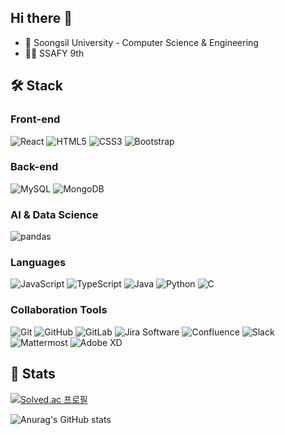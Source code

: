 ## Hi there 👋
- 🏫 Soongsil University - Computer Science & Engineering
- 👩‍💻 SSAFY 9th


## 🛠 Stack
### Front-end
![React](https://img.shields.io/badge/React-000000.svg?&style=flat-square&logo=React&logoColor=61DAFB)
![HTML5](https://img.shields.io/badge/HTML5-E34F26.svg?&style=flat-square&logo=HTML5&logoColor=white)
![CSS3](https://img.shields.io/badge/CSS3-1572B6.svg?&style=flat-square&logo=CSS3&logoColor=white)
![Bootstrap](https://img.shields.io/badge/Bootstrap-7952B3.svg?&style=flat-square&logo=Bootstrap&logoColor=white)

### Back-end
![MySQL](https://img.shields.io/badge/MySQL-4479A1.svg?&style=flat-square&logo=MySQL&logoColor=white)
![MongoDB
](https://img.shields.io/badge/MongoDB-47A248.svg?&style=flat-square&logo=MongoDB&logoColor=white)


### AI & Data Science
![pandas](https://img.shields.io/badge/pandas-150458.svg?&style=flat-square&logo=pandas&logoColor=white)

### Languages
![JavaScript](https://img.shields.io/badge/JavaScript-000000.svg?&style=flat-square&logo=JavaScript&logoColor=F7DF1E)
![TypeScript](https://img.shields.io/badge/TypeScript-3178C6.svg?&style=flat-square&logo=TypeScript&logoColor=white)
![Java](https://img.shields.io/badge/Java-007396.svg?&style=flat-square&logo=Java&logoColor=white)
![Python](https://img.shields.io/badge/Python-3776AB.svg?&style=flat-square&logo=Python&logoColor=white)
![C](https://img.shields.io/badge/C-A8B9CC.svg?&style=flat-square&logo=C&logoColor=white)

### Collaboration Tools
![Git](https://img.shields.io/badge/Git-F05032.svg?&style=flat-square&logo=Git&logoColor=white)
![GitHub](https://img.shields.io/badge/GitHub-181717.svg?&style=flat-square&logo=GitHub&logoColor=white)
![GitLab](https://img.shields.io/badge/GitLab-FC6D26.svg?&style=flat-square&logo=GitLab&logoColor=white)
![Jira Software](https://img.shields.io/badge/Jira%20Software-0052CC.svg?&style=flat-square&logo=Jira%20Software&logoColor=white)
![Confluence](https://img.shields.io/badge/Confluence-172B4D.svg?&style=flat-square&logo=Confluence&logoColor=white)
![Slack](https://img.shields.io/badge/Slack-4A154B.svg?&style=flat-square&logo=Slack&logoColor=white)
![Mattermost](https://img.shields.io/badge/Mattermost-0058CC.svg?&style=flat-square&logo=Mattermost&logoColor=white)
![Adobe XD](https://img.shields.io/badge/Adobe%20XD-FF61F6.svg?&style=flat-square&logo=Adobe%20XD&logoColor=white)


<!--

- 🔭 I’m currently working on ...
- 🌱 I’m currently learning ...
- 👯 I’m looking to collaborate on ...
- 🤔 I’m looking for help with ...
- 💬 Ask me about ...
- 📫 How to reach me: ...
- 😄 Pronouns: ...
- ⚡ Fun fact: ...
-->

## 🌱 Stats
[![Solved.ac
프로필](http://mazassumnida.wtf/api/generate_badge?boj=ahnyoujin916)](https://solved.ac/ahnyoujin916)

![Anurag's GitHub stats](https://github-readme-stats.vercel.app/api?username=anuu0916&show_icons=true&theme=onedark)
